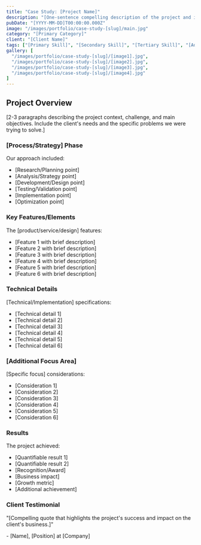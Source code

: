 ```yaml
---
title: "Case Study: [Project Name]"
description: "[One-sentence compelling description of the project and its impact]"
pubDate: "[YYYY-MM-DD]T00:00:00.000Z"
image: "/images/portfolio/case-study-[slug]/main.jpg"
category: "[Primary Category]"
client: "[Client Name]"
tags: ["[Primary Skill]", "[Secondary Skill]", "[Tertiary Skill]", "[Additional Skill]"]
gallery: [
  "/images/portfolio/case-study-[slug]/[image1].jpg",
  "/images/portfolio/case-study-[slug]/[image2].jpg",
  "/images/portfolio/case-study-[slug]/[image3].jpg",
  "/images/portfolio/case-study-[slug]/[image4].jpg"
]
---
```


## Project Overview

[2-3 paragraphs describing the project context, challenge, and main objectives. Include the client's needs and the specific problems we were trying to solve.]

### [Process/Strategy] Phase

Our approach included:
- [Research/Planning point]
- [Analysis/Strategy point]
- [Development/Design point]
- [Testing/Validation point]
- [Implementation point]
- [Optimization point]

### Key Features/Elements

The [product/service/design] features:
- [Feature 1 with brief description]
- [Feature 2 with brief description]
- [Feature 3 with brief description]
- [Feature 4 with brief description]
- [Feature 5 with brief description]
- [Feature 6 with brief description]

### Technical Details

[Technical/Implementation] specifications:
- [Technical detail 1]
- [Technical detail 2]
- [Technical detail 3]
- [Technical detail 4]
- [Technical detail 5]
- [Technical detail 6]

### [Additional Focus Area]

[Specific focus] considerations:
- [Consideration 1]
- [Consideration 2]
- [Consideration 3]
- [Consideration 4]
- [Consideration 5]
- [Consideration 6]

### Results

The project achieved:
- [Quantifiable result 1]
- [Quantifiable result 2]
- [Recognition/Award]
- [Business impact]
- [Growth metric]
- [Additional achievement]

### Client Testimonial

"[Compelling quote that highlights the project's success and impact on the client's business.]"

\- [Name], [Position] at [Company] 